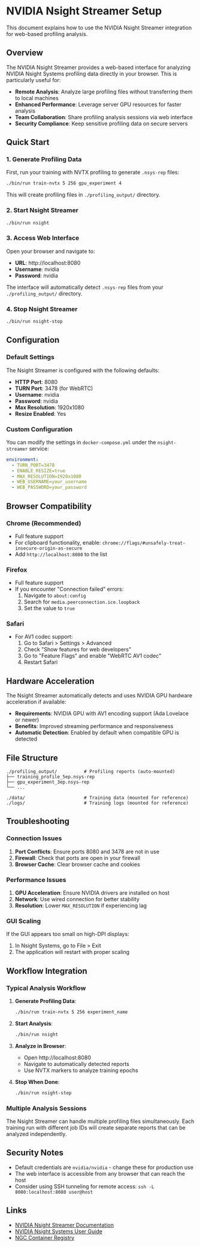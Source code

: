 # NVIDIA Nsight Streamer Setup

This document explains how to use the NVIDIA Nsight Streamer integration for web-based profiling analysis.

## Overview

The NVIDIA Nsight Streamer provides a web-based interface for analyzing NVIDIA Nsight Systems profiling data directly in your browser. This is particularly useful for:

- **Remote Analysis**: Analyze large profiling files without transferring them to local machines
- **Enhanced Performance**: Leverage server GPU resources for faster analysis
- **Team Collaboration**: Share profiling analysis sessions via web interface
- **Security Compliance**: Keep sensitive profiling data on secure servers

## Quick Start

### 1. Generate Profiling Data

First, run your training with NVTX profiling to generate `.nsys-rep` files:

```bash
./bin/run train-nvtx 5 256 gpu_experiment 4
```

This will create profiling files in `./profiling_output/` directory.

### 2. Start Nsight Streamer

```bash
./bin/run nsight
```

### 3. Access Web Interface

Open your browser and navigate to:
- **URL**: http://localhost:8080
- **Username**: nvidia
- **Password**: nvidia

The interface will automatically detect `.nsys-rep` files from your `./profiling_output/` directory.

### 4. Stop Nsight Streamer

```bash
./bin/run nsight-stop
```

## Configuration

### Default Settings

The Nsight Streamer is configured with the following defaults:

- **HTTP Port**: 8080
- **TURN Port**: 3478 (for WebRTC)
- **Username**: nvidia
- **Password**: nvidia
- **Max Resolution**: 1920x1080
- **Resize Enabled**: Yes

### Custom Configuration

You can modify the settings in `docker-compose.yml` under the `nsight-streamer` service:

```yaml
environment:
  - TURN_PORT=3478
  - ENABLE_RESIZE=true
  - MAX_RESOLUTION=1920x1080
  - WEB_USERNAME=your_username
  - WEB_PASSWORD=your_password
```

## Browser Compatibility

### Chrome (Recommended)
- Full feature support
- For clipboard functionality, enable: `chrome://flags/#unsafely-treat-insecure-origin-as-secure`
- Add `http://localhost:8080` to the list

### Firefox
- Full feature support
- If you encounter "Connection failed" errors:
  1. Navigate to `about:config`
  2. Search for `media.peerconnection.ice.loopback`
  3. Set the value to `true`

### Safari
- For AV1 codec support:
  1. Go to Safari > Settings > Advanced
  2. Check "Show features for web developers"
  3. Go to "Feature Flags" and enable "WebRTC AV1 codec"
  4. Restart Safari

## Hardware Acceleration

The Nsight Streamer automatically detects and uses NVIDIA GPU hardware acceleration if available:

- **Requirements**: NVIDIA GPU with AV1 encoding support (Ada Lovelace or newer)
- **Benefits**: Improved streaming performance and responsiveness
- **Automatic Detection**: Enabled by default when compatible GPU is detected

## File Structure

```
./profiling_output/          # Profiling reports (auto-mounted)
├── training_profile_5ep.nsys-rep
├── gpu_experiment_3ep.nsys-rep
└── ...

./data/                      # Training data (mounted for reference)
./logs/                      # Training logs (mounted for reference)
```

## Troubleshooting

### Connection Issues

1. **Port Conflicts**: Ensure ports 8080 and 3478 are not in use
2. **Firewall**: Check that ports are open in your firewall
3. **Browser Cache**: Clear browser cache and cookies

### Performance Issues

1. **GPU Acceleration**: Ensure NVIDIA drivers are installed on host
2. **Network**: Use wired connection for better stability
3. **Resolution**: Lower `MAX_RESOLUTION` if experiencing lag

### GUI Scaling

If the GUI appears too small on high-DPI displays:
1. In Nsight Systems, go to File > Exit
2. The application will restart with proper scaling

## Workflow Integration

### Typical Analysis Workflow

1. **Generate Profiling Data**:
   ```bash
   ./bin/run train-nvtx 5 256 experiment_name
   ```

2. **Start Analysis**:
   ```bash
   ./bin/run nsight
   ```

3. **Analyze in Browser**:
   - Open http://localhost:8080
   - Navigate to automatically detected reports
   - Use NVTX markers to analyze training epochs

4. **Stop When Done**:
   ```bash
   ./bin/run nsight-stop
   ```

### Multiple Analysis Sessions

The Nsight Streamer can handle multiple profiling files simultaneously. Each training run with different job IDs will create separate reports that can be analyzed independently.

## Security Notes

- Default credentials are `nvidia/nvidia` - change these for production use
- The web interface is accessible from any browser that can reach the host
- Consider using SSH tunneling for remote access: `ssh -L 8080:localhost:8080 user@host`

## Links

- [NVIDIA Nsight Streamer Documentation](https://catalog.ngc.nvidia.com/orgs/nvidia/teams/devtools/containers/nsight-streamer-nsys)
- [NVIDIA Nsight Systems User Guide](https://docs.nvidia.com/nsight-systems/)
- [NGC Container Registry](https://ngc.nvidia.com/) 